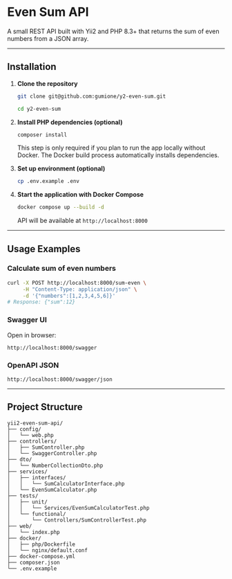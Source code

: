 # Even Sum API

A small REST API built with Yii2 and PHP 8.3+ that returns the sum of even numbers from a JSON array.

---

## Installation

1. **Clone the repository**  
   ```bash
   git clone git@github.com:gumione/y2-even-sum.git
   ```

   ```bash
   cd y2-even-sum
   ```

2. **Install PHP dependencies (optional)**  
   ```bash
   composer install
   ```  
   This step is only required if you plan to run the app locally without Docker. The Docker build process automatically installs dependencies.

3. **Set up environment (optional)**  
   ```bash
   cp .env.example .env
   ```  

4. **Start the application with Docker Compose**  
   ```bash
   docker compose up --build -d
   ```  
   API will be available at `http://localhost:8000`

---

## Usage Examples

### Calculate sum of even numbers
```bash
curl -X POST http://localhost:8000/sum-even \
     -H "Content-Type: application/json" \
     -d '{"numbers":[1,2,3,4,5,6]}'
# Response: {"sum":12}
```

### Swagger UI
Open in browser:  
```
http://localhost:8000/swagger
```

### OpenAPI JSON
```
http://localhost:8000/swagger/json
```

---

## Project Structure

```
yii2-even-sum-api/
├── config/
│   └── web.php
├── controllers/
│   ├── SumController.php
│   └── SwaggerController.php
├── dto/
│   └── NumberCollectionDto.php
├── services/
│   ├── interfaces/
│   │   └── SumCalculatorInterface.php
│   └── EvenSumCalculator.php
├── tests/
│   ├── unit/
│   │   └── Services/EvenSumCalculatorTest.php
│   └── functional/
│       └── Controllers/SumControllerTest.php
├── web/
│   └── index.php
├── docker/
│   ├── php/Dockerfile
│   └── nginx/default.conf
├── docker-compose.yml
├── composer.json
└── .env.example
```
